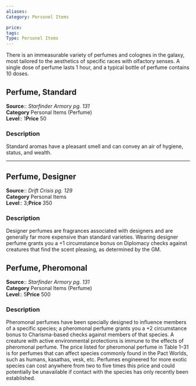 ```yaml
---
aliases: 
Category: Personel Items

price:  
tags: 
Type: Personel Items
---
```

There is an immeasurable variety of perfumes and colognes in the galaxy, most tailored to the aesthetics of specific races with olfactory senses. A single dose of perfume lasts 1 hour, and a typical bottle of perfume contains 10 doses.  

## Perfume, Standard

**Source**:: _Starfinder Armory pg. 131_  
**Category** Personal Items (Perfume)  
**Level**:: 1**Price** 50

### Description

Standard aromas have a pleasant smell and can convey an air of hygiene, status, and wealth.

---

## Perfume, Designer

**Source**:: _Drift Crisis pg. 129_  
**Category** Personal Items  
**Level**:: 3;**Price** 350

### Description

Designer perfumes are fragrances associated with designers and are generally far more expensive than standard varieties. Wearing designer perfume grants you a +1 circumstance bonus on Diplomacy checks against creatures that find the scent pleasing, as determined by the GM.

## Perfume, Pheromonal

**Source**:: _Starfinder Armory pg. 131_  
**Category** Personal Items (Perfume)  
**Level**:: 5**Price** 500

### Description

Pheromonal perfumes have been specially designed to influence members of a specific species; a pheromonal perfume grants you a +2 circumstance bonus to Charisma-based checks against members of that species. A creature with active environmental protections is immune to the effects of pheromonal perfume. The price listed for pheromonal perfume in Table 1–31 is for perfumes that can affect species commonly found in the Pact Worlds, such as humans, kasathas, vesk, etc. Perfumes engineered for more exotic species can cost anywhere from two to five times this price and could potentially be unavailable if contact with the species has only recently been established.
